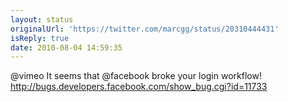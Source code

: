 ```yaml
---
layout: status
originalUrl: 'https://twitter.com/marcgg/status/20310444431'
isReply: true
date: 2010-08-04 14:59:35
---
```


@vimeo It seems that @facebook broke your login workflow! http://bugs.developers.facebook.com/show_bug.cgi?id=11733
